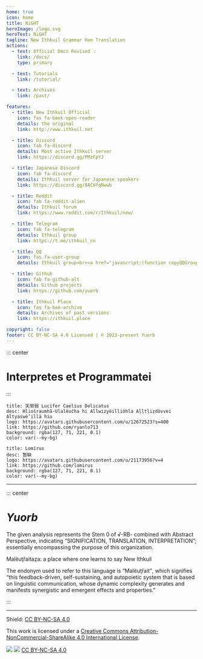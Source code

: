 ```yaml
---
home: true
icon: home
title: NiGHT
heroImage: /logo.svg
heroText: NiGHT
tagline: New Ithkuil Grammar Han Translation
actions:
  - text: Official Docs Revised 💡
    link: /docs/
    type: primary

  - text: Tutorials
    link: /tutorial/

  - text: Archives
    link: /past/

features:
  - title: New Ithkuil Official
    icon: fas fa-book-open-reader
    details: the original
    link: http://www.ithkuil.net

  - title: Discord
    icon: fab fa-discord
    details: Most active Ithkuil server
    link: https://discord.gg/PMzFpYJ

  - title: Japanese Discord
    icon: fab fa-discord
    details: Ithkuil server for Japanese speakers
    link: https://discord.gg/8ACHfqNwwb

  - title: Reddit
    icon: fab fa-reddit-alien
    details: Ithkuil forum
    link: https://www.reddit.com/r/Ithkuil/new/

  - title: Telegram
    icon: fab fa-telegram
    details: Ithkuil group
    link: https://t.me/ithkuil_cn

  - title: QQ
    icon: fas fa-user-group
    details: Ithkuil group<br><a href="javascript:(function copyQQGroupCode() { const qqGroupCode = '865538600'; const textarea = document.createElement('textarea'); textarea.value = qqGroupCode; document.body.appendChild(textarea); textarea.select(); document.execCommand('copy'); document.body.removeChild(textarea); alert('Group number copied successfully'); })()">Click to copy the QQ group number</a>

  - title: Github
    icon: fab fa-github-alt
    details: Github projects
    link: https://github.com/yuorb

  - title: Ithkuil Place
    icon: fas fa-box-archive
    details: Archives of past versions
    link: https://ithkuil.place

copyright: false
footer: CC BY-NC-SA 4.0 Licensed | © 2023-present Yuorb
---
```


::: center
# Interpretes et Programmatei
:::
<div class="vp-card-container">

```component VPCard
title: 天邪弱 Lucifer Caelius Delicatus
desc: Hliošraumhâ-Ulalëučha hi Allwizyëilliöhla Aḷḷtḷiẓdövvei Altyaswë’illä hiu
logo: https://avatars.githubusercontent.com/u/12672523?s=400
link: https://github.com/ryanlo713
background: rgba(127, 71, 221, 0.1)
color: var(--my-bg)
```

```component VPCard
title: Lomírus
desc: 暂缺
logo: https://avatars.githubusercontent.com/u/21173956?v=4
link: https://github.com/lomirus
background: rgba(127, 71, 221, 0.1)
color: var(--my-bg)
```

</div>

------

::: center

# *Yuorb*

The given analysis represents the Stem 0 of √-RB- combined with Abstract Perspective, indicating “SIGNIFICATION, TRANSLATION, INTERPRETATION”; essentially encompassing the purpose of this organization.

Malëuţřaitaẓa: a place where one learns to say New Ithkuil

The endonym used to refer to this language is <q>Malëuţřait</q>, which signifies “this feedback-driven, self-sustaining, and autopoietic system that is based on linguistic communication, whose dynamic complexity generates and manifests synergistic and emergent effects and properties.”

:::

------

Shield: [CC BY-NC-SA 4.0][cc-by-nc-sa]

This work is licensed under a
[Creative Commons Attribution-NonCommercial-ShareAlike 4.0 International License][cc-by-nc-sa].

![][cc-by-nc-sa-image] ![][cc-by-nc-sa-shield] [CC BY-NC-SA 4.0][cc-by-nc-sa]

[cc-by-nc-sa]: http://creativecommons.org/licenses/by-nc-sa/4.0/
[cc-by-nc-sa-image]: https://licensebuttons.net/l/by-nc-sa/4.0/88x31.png
[cc-by-nc-sa-shield]: https://img.shields.io/badge/License-CC%20BY--NC--SA%204.0-lightgrey.svg